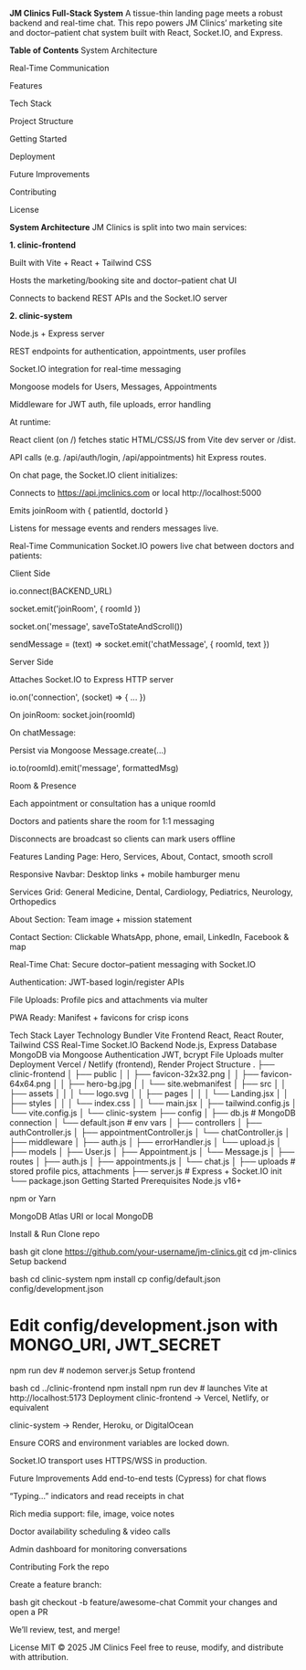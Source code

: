 **JM Clinics Full-Stack System**
A tissue-thin landing page meets a robust backend and real-time chat. This repo powers JM Clinics’ marketing site and doctor–patient chat system built with React, Socket.IO, and Express.

**Table of Contents**
System Architecture

Real-Time Communication

Features

Tech Stack

Project Structure

Getting Started

Deployment

Future Improvements

Contributing

License

**System Architecture**
JM Clinics is split into two main services:

**1. clinic-frontend**

Built with Vite + React + Tailwind CSS

Hosts the marketing/booking site and doctor–patient chat UI

Connects to backend REST APIs and the Socket.IO server

**2. clinic-system**

Node.js + Express server

REST endpoints for authentication, appointments, user profiles

Socket.IO integration for real-time messaging

Mongoose models for Users, Messages, Appointments

Middleware for JWT auth, file uploads, error handling

At runtime:

React client (on /) fetches static HTML/CSS/JS from Vite dev server or /dist.

API calls (e.g. /api/auth/login, /api/appointments) hit Express routes.

On chat page, the Socket.IO client initializes:

Connects to https://api.jmclinics.com or local http://localhost:5000

Emits joinRoom with { patientId, doctorId }

Listens for message events and renders messages live.

Real-Time Communication
Socket.IO powers live chat between doctors and patients:

Client Side

io.connect(BACKEND_URL)

socket.emit('joinRoom', { roomId })

socket.on('message', saveToStateAndScroll())

sendMessage = (text) => socket.emit('chatMessage', { roomId, text })

Server Side

Attaches Socket.IO to Express HTTP server

io.on('connection', (socket) => { ... })

On joinRoom: socket.join(roomId)

On chatMessage:

Persist via Mongoose Message.create(...)

io.to(roomId).emit('message', formattedMsg)

Room & Presence

Each appointment or consultation has a unique roomId

Doctors and patients share the room for 1:1 messaging

Disconnects are broadcast so clients can mark users offline

Features
Landing Page: Hero, Services, About, Contact, smooth scroll

Responsive Navbar: Desktop links + mobile hamburger menu

Services Grid: General Medicine, Dental, Cardiology, Pediatrics, Neurology, Orthopedics

About Section: Team image + mission statement

Contact Section: Clickable WhatsApp, phone, email, LinkedIn, Facebook & map

Real-Time Chat: Secure doctor–patient messaging with Socket.IO

Authentication: JWT-based login/register APIs

File Uploads: Profile pics and attachments via multer

PWA Ready: Manifest + favicons for crisp icons

Tech Stack
Layer	Technology
Bundler	Vite
Frontend	React, React Router, Tailwind CSS
Real-Time	Socket.IO
Backend	Node.js, Express
Database	MongoDB via Mongoose
Authentication	JWT, bcrypt
File Uploads	multer
Deployment	Vercel / Netlify (frontend), Render
Project Structure
.
├── clinic-frontend
│   ├── public
│   │   ├── favicon-32x32.png
│   │   ├── favicon-64x64.png
│   │   ├── hero-bg.jpg
│   │   └── site.webmanifest
│   ├── src
│   │   ├── assets
│   │   │   └── logo.svg
│   │   ├── pages
│   │   │   └── Landing.jsx
│   │   ├── styles
│   │   │   └── index.css
│   │   └── main.jsx
│   ├── tailwind.config.js
│   └── vite.config.js
│
└── clinic-system
    ├── config
    │   ├── db.js              # MongoDB connection
    │   └── default.json       # env vars
    │
    ├── controllers
    │   ├── authController.js
    │   ├── appointmentController.js
    │   └── chatController.js
    │
    ├── middleware
    │   ├── auth.js
    │   ├── errorHandler.js
    │   └── upload.js
    │
    ├── models
    │   ├── User.js
    │   ├── Appointment.js
    │   └── Message.js
    │
    ├── routes
    │   ├── auth.js
    │   ├── appointments.js
    │   └── chat.js
    │
    ├── uploads             # stored profile pics, attachments
    ├── server.js           # Express + Socket.IO init
    └── package.json
Getting Started
Prerequisites
Node.js v16+

npm or Yarn

MongoDB Atlas URI or local MongoDB

Install & Run
Clone repo

bash
git clone https://github.com/your-username/jm-clinics.git
cd jm-clinics
Setup backend

bash
cd clinic-system
npm install
cp config/default.json config/development.json
# Edit config/development.json with MONGO_URI, JWT_SECRET
npm run dev     # nodemon server.js
Setup frontend

bash
cd ../clinic-frontend
npm install
npm run dev     # launches Vite at http://localhost:5173
Deployment
clinic-frontend → Vercel, Netlify, or equivalent

clinic-system → Render, Heroku, or DigitalOcean

Ensure CORS and environment variables are locked down.

Socket.IO transport uses HTTPS/WSS in production.

Future Improvements
Add end-to-end tests (Cypress) for chat flows

“Typing…” indicators and read receipts in chat

Rich media support: file, image, voice notes

Doctor availability scheduling & video calls

Admin dashboard for monitoring conversations

Contributing
Fork the repo

Create a feature branch:

bash
git checkout -b feature/awesome-chat
Commit your changes and open a PR

We’ll review, test, and merge!

License
MIT © 2025 JM Clinics Feel free to reuse, modify, and distribute with attribution.
